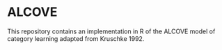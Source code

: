 # ALCOVE
This repository contains an implementation in R of the ALCOVE model of category learning adapted from Kruschke 1992.
